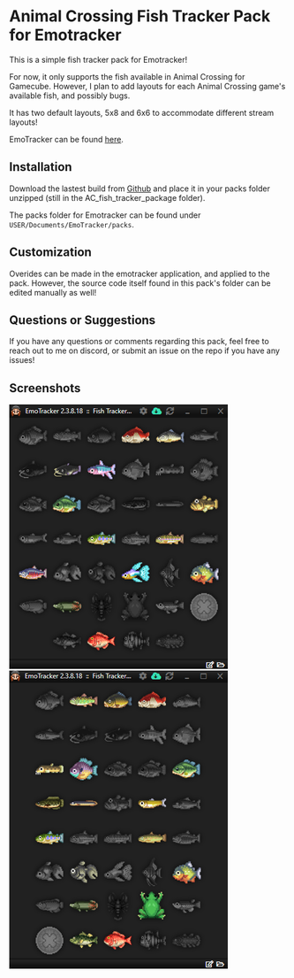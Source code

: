 # Animal Crossing Fish Tracker Pack for Emotracker

This is a simple fish tracker pack for Emotracker! 

For now, it only supports the fish available in Animal Crossing for Gamecube. However, I plan to add layouts for each Animal Crossing game's available fish, and possibly bugs.

It has two default layouts, 5x8 and 6x6 to accommodate different stream layouts!

EmoTracker can be found [here](https://emotracker.net).

## Installation

Download the lastest build from [Github](https://github.com/NTumminaro/AC-fish-tracker-package) and place it in your packs folder unzipped (still in the AC_fish_tracker_package folder).

The packs folder for Emotracker can be found under `USER/Documents/EmoTracker/packs`.

## Customization

Overides can be made in the emotracker application, and applied to the pack. However, the source code itself found in this pack's folder can be edited manually as well!

## Questions or Suggestions

If you have any questions or comments regarding this pack, feel free to reach out to me on discord, or submit an issue on the repo if you have any issues!

## Screenshots

![Screenshot](screenshots/screenshot1.png)
![Screenshot](screenshots/screenshot2.png)



